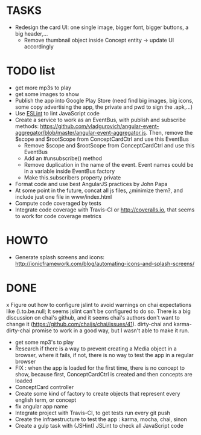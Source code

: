 # TASKS
- Redesign the card UI: one single image, bigger font, bigger buttons, a big header,...
    - Remove thumbnail object inside Concept entity -> update UI accordingly

# TODO list
- get more mp3s to play
- get some images to show
- Publish the app into Google Play Store (need find big images, big icons, some copy advertising the app, the private and pwd to sign the .apk,...)
- Use [ESLint](http://davidwalsh.name/eslint) to lint JavaScript code
- Create a service to work as an EventBus, with publish and subscribe methods: https://github.com/vladgurovich/angular-event-aggregator/blob/master/angular-event-aggregator.js. Then, remove the $scope and $rootScope from ConceptCardCtrl and use this EventBus
    + Remove $scope and $rootScope from ConceptCardCtrl and use this EventBus
    - Add an #unsubscribe() method
    - Remove duplication in the name of the event. Event names could be in a variable inside EventBus factory
    - Make this.subscribers property private
- Format code and use best AngularJS practices by John Papa
- At some point in the future, concat all js files, ¿minimize them?, and include just one file in www/index.html
- Compute code coveraged by tests
- Integrate code coverage with Travis-CI or http://coveralls.io, that seems to work for code coverage metrics

# HOWTO
- Generate splash screens and icons: http://ionicframework.com/blog/automating-icons-and-splash-screens/

# DONE
x Figure out how to configure jslint to avoid warnings on chai expectations like ().to.be.null; It seems jslint can't be configured to do so. There is a big discussion on chai's github, and it seems chai's authors don't want to change it (https://github.com/chaijs/chai/issues/41). dirty-chai and karma-dirty-chai promise to work in a good way, but I wasn't able to make it run.
+ get some mp3's to play
+ Research if there is a way to prevent creating a Media object in a browser, where it fails, if not, there is no way to test the app in a regular browser
+ FIX : when the app is loaded for the first time, there is no concept to show, because first, ConceptCardCtrl is created and then concepts are loaded
+ ConceptCard controller
+ Create some kind of factory to create objects that represent every english term, or concept
+ fix angular app name
+ Integrate project with Travis-CI, to get tests run every git push
+ Create the infraestructure to test the app : karma, mocha, chai, sinon
+ Create a gulp task with (JSHint) JSLint to check all JavaScript code

